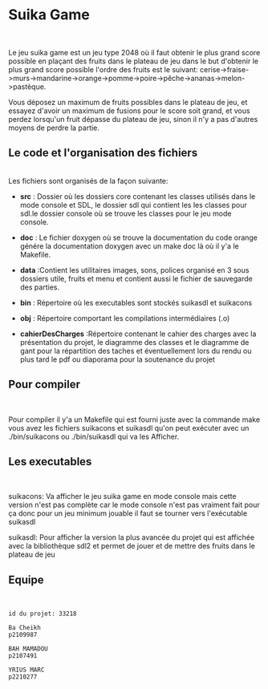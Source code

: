 # Suika Game
<br />

Le jeu suika game est un jeu type 2048 où il faut obtenir le plus grand score possible
en plaçant des fruits dans le plateau de jeu dans le but d'obtenir le plus grand score
possible l'ordre des fruits est le suivant:
cerise->fraise->murs->mandarine->orange->pomme->poire->pêche->ananas->melon->pastèque.
<br />

Vous déposez un maximum de fruits possibles dans le plateau de jeu, et essayez d'avoir
un maximum de fusions pour le score soit grand, et vous perdez lorsqu'un fruit dépasse du
plateau de jeu, sinon il n'y a pas d'autres moyens de perdre la partie.



## Le code et l'organisation des fichiers
<br />
Les fichiers sont organisés de la façon suivante:
<br />

- **src**       : Dossier où les dossiers core contenant les classes utilisés
                    dans le mode console et SDL, le dossier sdl qui contient les
                    les classes pour sdl.le dossier console où se trouve les classes
                    pour le jeu mode console.

- **doc**       : Le fichier doxygen où se trouve la documentation du code orange
                    génére la documentation doxygen avec un make doc là où il y'a
                    le Makefile.

- **data**      :Contient les utilitaires images, sons, polices organisé en 3 sous
                   dossiers utile, fruits et menu et contient aussi le fichier de
                   sauvegarde des parties.

- **bin**       : Répertoire où les executables sont stockés suikasdl et suikacons

- **obj**       : Répertoire comportant les compilations intermédiaires (.o)

- **cahierDesCharges**   :Répertoire contenant le cahier des charges avec la présentation
                           du projet, le diagramme des classes et le diagramme de gant pour 
                           la répartition des taches et éventuellement lors du rendu ou
                           plus tard le pdf ou diaporama pour la soutenance du projet


## Pour compiler
<br />

Pour compiler il y'a un Makefile qui est fourni juste avec la commande make vous avez les fichiers suikacons et suikasdl qu'on peut exécuter avec un ./bin/suikacons ou ./bin/suikasdl qui va les Afficher.


## Les executables
<br />

suikacons: Va afficher le jeu suika game en mode console mais cette version n'est pas complète
car le mode console n'est pas vraiment fait pour ça donc pour un jeu minimum jouable il faut
se tourner vers l'exécutable suikasdl

suikasdl: Pour afficher la version la plus avancée du projet qui est affichée avec la bibliothèque
sdl2 et permet de jouer et de mettre des fruits dans le plateau de jeu



## Equipe
<br />

```
id du projet: 33218

Ba Cheikh
p2109987

BAH MAMADOU 
p2107491

YRIUS MARC 
p2210277

```

